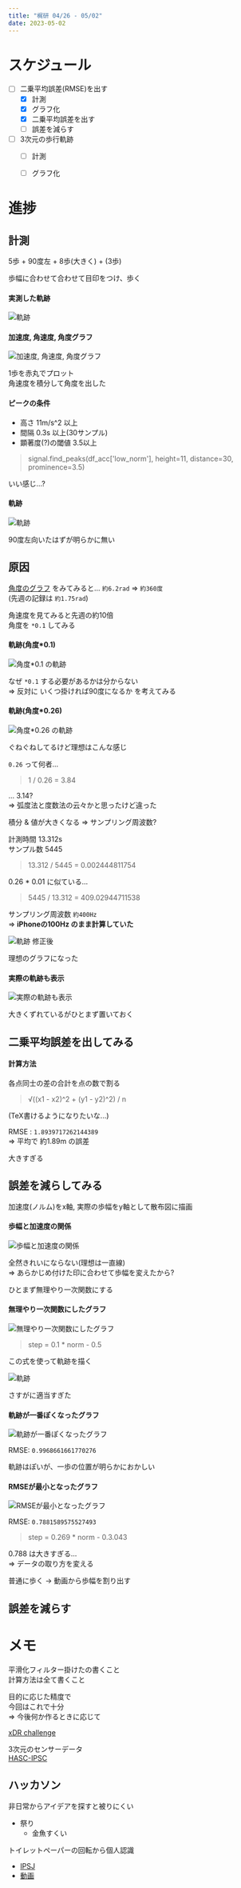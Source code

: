 ```yaml
---
title: "梶研 04/26 - 05/02"
date: 2023-05-02
---
```



# スケジュール
- [ ] 二乗平均誤差(RMSE)を出す
  - [x] 計測
  - [x] グラフ化
  - [x] 二乗平均誤差を出す
  - [ ] 誤差を減らす
- [ ] 3次元の歩行軌跡
  - [ ] 計測
  - [ ] グラフ化


# 進捗
## 計測
5歩 + 90度左 + 8歩(大きく) + (3歩)

歩幅に合わせて合わせて目印をつけ、歩く

#### 実測した軌跡
![軌跡](_images/trajectory.png)

#### 加速度, 角速度, 角度グラフ
![加速度, 角速度, 角度グラフ](./_images/output_1.png)

1歩を赤丸でプロット  
角速度を積分して角度を出した  

#### ピークの条件
- 高さ 11m/s^2 以上
- 間隔 0.3s 以上(30サンプル)
- 顕著度(?)の閾値 3.5以上

> signal.find_peaks(df_acc['low_norm'], height=11, distance=30, prominence=3.5)

いい感じ...?

#### 軌跡
![軌跡](./_images/output_2.png)

90度左向いたはずが明らかに無い  

## 原因
[角度のグラフ](#加速度-角速度-角度グラフ) をみてみると... `約6.2rad` => `約360度`    
(先週の記録は `約1.75rad`)

角速度を見てみると先週の約10倍  
角度を `*0.1` してみる

#### 軌跡(角度*0.1)
![角度*0.1 の軌跡](_images/output_3.png)

なぜ `*0.1` する必要があるかは分からない  
=> 反対に いくつ掛ければ90度になるか を考えてみる

#### 軌跡(角度*0.26)
![角度*0.26 の軌跡](_images/output_4.png)

ぐねぐねしてるけど理想はこんな感じ

`0.26` って何者...  
> 1 / 0.26 = 3.84

... 3.14?  
=> 弧度法と度数法の云々かと思ったけど違った

積分 & 値が大きくなる => サンプリング周波数?

計測時間 13.312s  
サンプル数 5445
> 13.312 / 5445 = 0.002444811754  

0.26 * 0.01 に似ている...

> 5445 / 13.312 = 409.02944711538

サンプリング周波数 `約400Hz`  
=> **iPhoneの100Hz のまま計算していた**

![軌跡 修正後](_images/output_5.png)

理想のグラフになった

#### 実際の軌跡も表示
![実際の軌跡も表示](./_images/output_6.png)

大きくずれているがひとまず置いておく

## 二乗平均誤差を出してみる
#### 計算方法
各点同士の差の合計を点の数で割る
> √((x1 - x2)^2 + (y1 - y2)^2) / n

(TeX書けるようになりたいな...)

RMSE : `1.8939717262144389`  
=> 平均で 約1.89m の誤差

大きすぎる

## 誤差を減らしてみる
加速度(ノルム)をx軸, 実際の歩幅をy軸として散布図に描画

#### 歩幅と加速度の関係
![歩幅と加速度の関係](_images/output_7.png)

全然きれいにならない(理想は一直線)  
=> あらかじめ付けた印に合わせて歩幅を変えたから?  

ひとまず無理やり一次関数にする  

#### 無理やり一次関数にしたグラフ
![無理やり一次関数にしたグラフ](./_images/output_8.png)

> step = 0.1 * norm - 0.5

この式を使って軌跡を描く

![軌跡](_images/output_9.png)

さすがに適当すぎた

#### 軌跡が一番ぽくなったグラフ
![軌跡が一番ぽくなったグラフ](_images/output_10.png)

RMSE: `0.9968661661770276`  

軌跡はぽいが、一歩の位置が明らかにおかしい

#### RMSEが最小となったグラフ
![RMSEが最小となったグラフ](_images/output_11.png)

RMSE: `0.7881589575527493`

> step = 0.269 * norm - 0.3.043

0.788 は大きすぎる...  
=> データの取り方を変える

普通に歩く -> 動画から歩幅を割り出す

## 誤差を減らす

# メモ
平滑化フィルター掛けたの書くこと  
計算方法は全て書くこと  

目的に応じた精度で  
今回はこれで十分  
=> 今後何か作るときに応じて

[xDR challenge](http://hasc.jp/ipsc/)

3次元のセンサーデータ  
[HASC-IPSC](http://hasc.jp/ipsc/)

## ハッカソン
非日常からアイデアを探すと被りにくい  
- 祭り
  - 金魚すくい

トイレットペーパーの回転から個人認識
- [IPSJ](https://ipsj-one.org/2019/)  
- [動画](https://ipsj-one.org/2019/videos/4_murao_fs.mp4)
